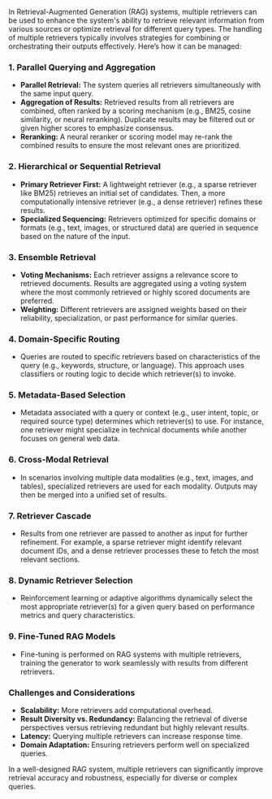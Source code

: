 In Retrieval-Augmented Generation (RAG) systems, multiple retrievers can be used to enhance the system's ability to retrieve relevant information from various sources or optimize retrieval for different query types. The handling of multiple retrievers typically involves strategies for combining or orchestrating their outputs effectively. Here’s how it can be managed:

### 1. **Parallel Querying and Aggregation**
   - **Parallel Retrieval:** The system queries all retrievers simultaneously with the same input query.
   - **Aggregation of Results:** Retrieved results from all retrievers are combined, often ranked by a scoring mechanism (e.g., BM25, cosine similarity, or neural reranking). Duplicate results may be filtered out or given higher scores to emphasize consensus.
   - **Reranking:** A neural reranker or scoring model may re-rank the combined results to ensure the most relevant ones are prioritized.

### 2. **Hierarchical or Sequential Retrieval**
   - **Primary Retriever First:** A lightweight retriever (e.g., a sparse retriever like BM25) retrieves an initial set of candidates. Then, a more computationally intensive retriever (e.g., a dense retriever) refines these results.
   - **Specialized Sequencing:** Retrievers optimized for specific domains or formats (e.g., text, images, or structured data) are queried in sequence based on the nature of the input.

### 3. **Ensemble Retrieval**
   - **Voting Mechanisms:** Each retriever assigns a relevance score to retrieved documents. Results are aggregated using a voting system where the most commonly retrieved or highly scored documents are preferred.
   - **Weighting:** Different retrievers are assigned weights based on their reliability, specialization, or past performance for similar queries.

### 4. **Domain-Specific Routing**
   - Queries are routed to specific retrievers based on characteristics of the query (e.g., keywords, structure, or language). This approach uses classifiers or routing logic to decide which retriever(s) to invoke.

### 5. **Metadata-Based Selection**
   - Metadata associated with a query or context (e.g., user intent, topic, or required source type) determines which retriever(s) to use. For instance, one retriever might specialize in technical documents while another focuses on general web data.

### 6. **Cross-Modal Retrieval**
   - In scenarios involving multiple data modalities (e.g., text, images, and tables), specialized retrievers are used for each modality. Outputs may then be merged into a unified set of results.

### 7. **Retriever Cascade**
   - Results from one retriever are passed to another as input for further refinement. For example, a sparse retriever might identify relevant document IDs, and a dense retriever processes these to fetch the most relevant sections.

### 8. **Dynamic Retriever Selection**
   - Reinforcement learning or adaptive algorithms dynamically select the most appropriate retriever(s) for a given query based on performance metrics and query characteristics.

### 9. **Fine-Tuned RAG Models**
   - Fine-tuning is performed on RAG systems with multiple retrievers, training the generator to work seamlessly with results from different retrievers.

### Challenges and Considerations
- **Scalability:** More retrievers add computational overhead.
- **Result Diversity vs. Redundancy:** Balancing the retrieval of diverse perspectives versus retrieving redundant but highly relevant results.
- **Latency:** Querying multiple retrievers can increase response time.
- **Domain Adaptation:** Ensuring retrievers perform well on specialized queries.
  
In a well-designed RAG system, multiple retrievers can significantly improve retrieval accuracy and robustness, especially for diverse or complex queries.
